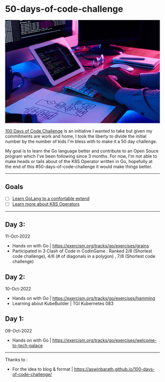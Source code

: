 # 50-days-of-code-challenge

<p>
<img src="https://raw.githubusercontent.com/legorie/50-days-of-code-challenge/master/assets/programmeur-home.webp" alt="50 Days of Code" />
</p>

[100 Days of Code Challenge](https://www.100daysofcode.com/) is an initiative I wanted to take but given my commitments are work and home, I took the liberty to divide the initial number by the number of kids I'm bless with to make it a 50 day challenge.

My goal is to learn the Go language better and contribute to an Open Souce program which I've been following since 3 months. For now, I'm not able to make heads or tails about of the K8S Operator written in Go, hopefully at the end of this #50-days-of-code-challenge it would make things better.

---

## Goals

- [ ] [Learn GoLang to a confortable extend](#)
- [ ] [Learn more about K8S Operators](#)

---
## Day 3:
11-Oct-2022
- Hands on with Go | https://exercism.org/tracks/go/exercises/grains
- Participated in 3 Clash of Code in CodinGame : Ranked 2/8 (Shortest code challenge), 4/6 (# of diagonals in a polygon) , 7/8 (Shortest code challenge)

## Day 2:
10-Oct-2022
- Hands on with Go | https://exercism.org/tracks/go/exercises/hamming
- Learning about KubeBuilder | TGI Kubernetes 083

## Day 1:
09-Oct-2022
- Hands on with Go | https://exercism.org/tracks/go/exercises/welcome-to-tech-palace


---
Thanks to : 
- For the idea to blog & format | https://aswinbarath.github.io/100-days-of-code-challenge/